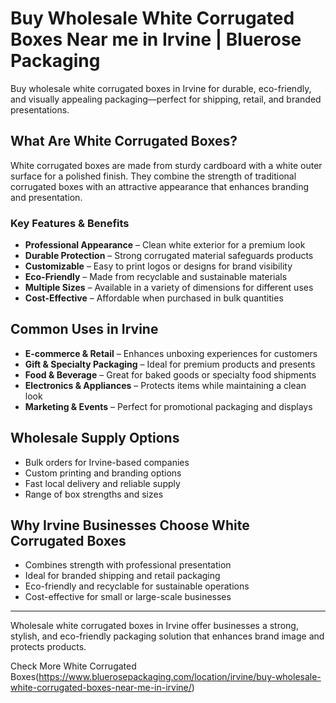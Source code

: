 # Buy Wholesale White Corrugated Boxes Near me in Irvine | Bluerose Packaging

Buy wholesale white corrugated boxes in Irvine for durable, eco-friendly, and visually appealing packaging—perfect for shipping, retail, and branded presentations.

## What Are White Corrugated Boxes?

White corrugated boxes are made from sturdy cardboard with a white outer surface for a polished finish. They combine the strength of traditional corrugated boxes with an attractive appearance that enhances branding and presentation.

### Key Features & Benefits

- **Professional Appearance** – Clean white exterior for a premium look  
- **Durable Protection** – Strong corrugated material safeguards products  
- **Customizable** – Easy to print logos or designs for brand visibility  
- **Eco-Friendly** – Made from recyclable and sustainable materials  
- **Multiple Sizes** – Available in a variety of dimensions for different uses  
- **Cost-Effective** – Affordable when purchased in bulk quantities  

## Common Uses in Irvine

- **E-commerce & Retail** – Enhances unboxing experiences for customers  
- **Gift & Specialty Packaging** – Ideal for premium products and presents  
- **Food & Beverage** – Great for baked goods or specialty food shipments  
- **Electronics & Appliances** – Protects items while maintaining a clean look  
- **Marketing & Events** – Perfect for promotional packaging and displays  

## Wholesale Supply Options

- Bulk orders for Irvine-based companies  
- Custom printing and branding options  
- Fast local delivery and reliable supply  
- Range of box strengths and sizes  

## Why Irvine Businesses Choose White Corrugated Boxes

- Combines strength with professional presentation  
- Ideal for branded shipping and retail packaging  
- Eco-friendly and recyclable for sustainable operations  
- Cost-effective for small or large-scale businesses  

---

Wholesale white corrugated boxes in Irvine offer businesses a strong, stylish, and eco-friendly packaging solution that enhances brand image and protects products.

Check More White Corrugated Boxes(https://www.bluerosepackaging.com/location/irvine/buy-wholesale-white-corrugated-boxes-near-me-in-irvine/)

